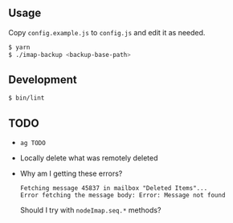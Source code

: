 ## Usage

Copy `config.example.js` to `config.js` and edit it as needed.

```bash
$ yarn
$ ./imap-backup <backup-base-path>
```

## Development

```bash
$ bin/lint
```

## TODO

- `ag TODO`
- Locally delete what was remotely deleted
- Why am I getting these errors?

  ```
  Fetching message 45837 in mailbox "Deleted Items"...
  Error fetching the message body: Error: Message not found
  ```

  Should I try with `nodeImap.seq.*` methods?